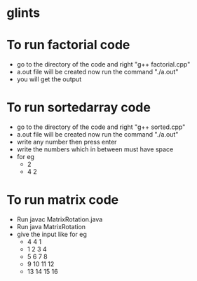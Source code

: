 # glints

# To run factorial code 
 - go to the directory of the code and right "g++ factorial.cpp"
 - a.out file will be created now run the command "./a.out"
 - you will get the output

# To run sortedarray code 
 - go to the directory of the code and right "g++ sorted.cpp"
 - a.out file will be created now run the command "./a.out"
 - write any number then press enter
 - write the numbers which in between must have space
 - for eg
   - 2
   - 4 2

# To run matrix code
 - Run javac MatrixRotation.java
 - Run java MatrixRotation
 - give the input like for eg
   - 4 4 1
   - 1 2 3 4
   - 5 6 7 8
   - 9 10 11 12
   - 13 14 15 16
